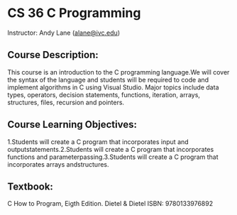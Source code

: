 # CS 36 C Programming
Instructor: Andy Lane (alane@ivc.edu)

## Course Description:
This course is an introduction to the C programming language.We will cover the syntax of the language and students will be required to code and implement algorithms in C using Visual Studio. Major topics include data types, operators, decision statements, functions, iteration, arrays, structures, files, recursion and pointers.

## Course Learning Objectives:
1.Students will create a C program that incorporates input and outputstatements.2.Students will create a C program that incorporates functions and parameterpassing.3.Students will create a C program that incorporates arrays andstructures.

## Textbook: 
C How to Program, Eigth Edition. Dietel & Dietel ISBN: 9780133976892
